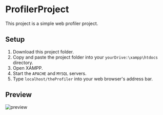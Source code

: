 # ProfilerProject
This project is a simple web profiler project.

## Setup
1. Download this project folder.
2. Copy and paste the project folder into your ```yourDrive:\xampp\htdocs``` directory.
3. Open XAMPP.
4. Start the ```APACHE``` and ```MYSQL``` servers.
5. Type ```localhost/theProfiler``` into your web browser's address bar.

## Preview
![preview](https://user-images.githubusercontent.com/70519090/162990309-01e2bc80-3a96-460c-8d7f-ce9c65979305.png)
